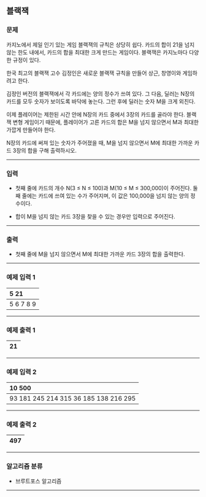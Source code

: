 블랙잭
-------------
### 문제

카지노에서 제일 인기 있는 게임 블랙잭의 규칙은 상당히 쉽다. 카드의 합이 21을 넘지 않는 한도 내에서, 카드의 합을 최대한 크게 만드는 게임이다. 블랙잭은 카지노마다 다양한 규정이 있다.

한국 최고의 블랙잭 고수 김정인은 새로운 블랙잭 규칙을 만들어 상근, 창영이와 게임하려고 한다.

김정인 버전의 블랙잭에서 각 카드에는 양의 정수가 쓰여 있다. 그 다음, 딜러는 N장의 카드를 모두 숫자가 보이도록 바닥에 놓는다. 그런 후에 딜러는 숫자 M을 크게 외친다.

이제 플레이어는 제한된 시간 안에 N장의 카드 중에서 3장의 카드를 골라야 한다. 블랙잭 변형 게임이기 때문에, 플레이어가 고른 카드의 합은 M을 넘지 않으면서 M과 최대한 가깝게 만들어야 한다.

N장의 카드에 써져 있는 숫자가 주어졌을 때, M을 넘지 않으면서 M에 최대한 가까운 카드 3장의 합을 구해 출력하시오.

- - -

### 입력
* 첫째 줄에 카드의 개수 N(3 ≤ N ≤ 100)과 M(10 ≤ M ≤ 300,000)이 주어진다. 둘째 줄에는 카드에 쓰여 있는 수가 주어지며, 이 값은 100,000을 넘지 않는 양의 정수이다.

* 합이 M을 넘지 않는 카드 3장을 찾을 수 있는 경우만 입력으로 주어진다.

- - -

### 출력
* 첫째 줄에 M을 넘지 않으면서 M에 최대한 가까운 카드 3장의 합을 출력한다.

- - -

### 예제 입력 1
|5 21|
|:---|
|5 6 7 8 9|

- - -

### 예제 출력 1
|21|
|:---|

- - -

### 예제 입력 2
|10 500|
|:---|
|93 181 245 214 315 36 185 138 216 295|

- - -

### 예제 출력 2
|497|
|:---|

- - -

### 알고리즘 분류
* 브루트포스 알고리즘

- - -